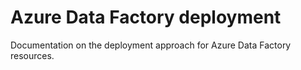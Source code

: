 # Azure Data Factory deployment

Documentation on the deployment approach for Azure Data Factory resources.
